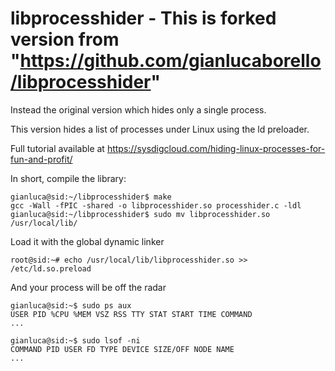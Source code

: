 libprocesshider - This is forked version from "https://github.com/gianlucaborello/libprocesshider"
===============

Instead the original version which hides only a single process. 

This version hides a list of processes under Linux using the ld preloader.

Full tutorial available at https://sysdigcloud.com/hiding-linux-processes-for-fun-and-profit/

In short, compile the library:

```
gianluca@sid:~/libprocesshider$ make
gcc -Wall -fPIC -shared -o libprocesshider.so processhider.c -ldl
gianluca@sid:~/libprocesshider$ sudo mv libprocesshider.so /usr/local/lib/
```

Load it with the global dynamic linker

```
root@sid:~# echo /usr/local/lib/libprocesshider.so >> /etc/ld.so.preload
```

And your process will be off the radar 

```
gianluca@sid:~$ sudo ps aux
USER PID %CPU %MEM VSZ RSS TTY STAT START TIME COMMAND
...

gianluca@sid:~$ sudo lsof -ni
COMMAND PID USER FD TYPE DEVICE SIZE/OFF NODE NAME
...
```
